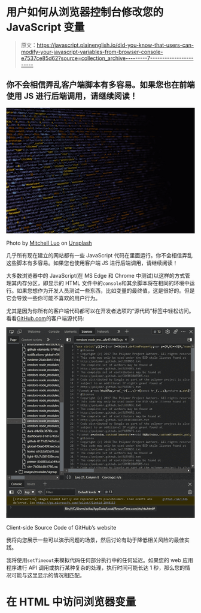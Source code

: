 # 用户如何从浏览器控制台修改您的 JavaScript 变量

> 原文：<https://javascript.plainenglish.io/did-you-know-that-users-can-modify-your-javascript-variables-from-browser-console-e7537ce85d62?source=collection_archive---------7----------------------->

## 你不会相信弄乱客户端脚本有多容易。如果您也在前端使用 JS 进行后端调用，请继续阅读！

![](img/5ce911ad5b20c9151c519a95848e0746.png)

Photo by [Mitchell Luo](https://unsplash.com/es/@mitchel3uo?utm_source=medium&utm_medium=referral) on [Unsplash](https://unsplash.com?utm_source=medium&utm_medium=referral)

几乎所有现在建立的网站都有一些 JavaScript 代码在里面运行。你不会相信弄乱这些脚本有多容易。如果您也使用客户端 JS 进行后端调用，请继续阅读！

大多数浏览器中的 JavaScript(在 MS Edge 和 Chrome 中测试)以这样的方式管理其内存分区，即显示的 HTML 文件中的`console`和其余脚本将在相同的环境中运行。如果您想作为开发人员测试一些东西，比如变量的最终值，这是很好的。但是它会导致一些你可能不喜欢的用户行为。

尤其是因为你所有的客户端代码都可以在开发者选项的“源代码”标签中轻松访问。看看[GitHub.com](https://github.com)的客户端源代码:

![](img/070aabb8632ca52eafbc9c1a064c3aba.png)

Client-side Source Code of GitHub’s website

我将向您展示一些可以演示问题的场景，然后讨论有助于降低相关风险的最佳实践。

我将使用`setTimeout`来模拟代码任何部分执行中的任何延迟。如果您的 web 应用程序进行 API 调用或执行某种复杂的处理，执行时间可能长达 1 秒，那么您的情况可能与这里显示的情况相匹配。

# 在 HTML 中访问浏览器变量